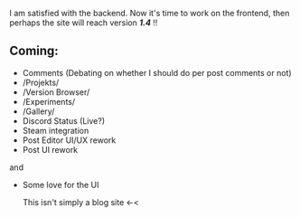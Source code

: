 I am satisfied with the backend. Now it's time to work on the frontend, then perhaps the site will reach version ***1.4*** !!

## Coming:

+ Comments (Debating on whether I should do per post comments or not)
+ /Projekts/
+ /Version Browser/
+ /Experiments/
+ /Gallery/
+ Discord Status (Live?)
+ Steam integration
+ Post Editor UI/UX rework
+ Post UI rework

and

+ Some love for the UI

  This isn't simply a blog site <-<

  